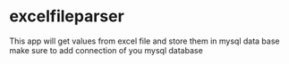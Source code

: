 # excelfileparser
This app will get values from excel file and store them in mysql data base
make sure to add connection of you mysql database
